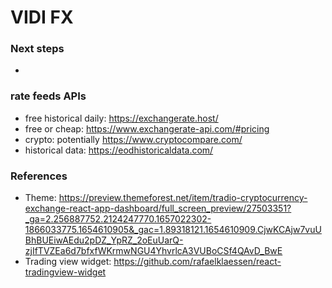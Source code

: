 # VIDI FX


### Next steps

- 

###  rate feeds APIs
- free historical daily: https://exchangerate.host/ 
- free or cheap: https://www.exchangerate-api.com/#pricing
- crypto: potentially https://www.cryptocompare.com/
- historical data: https://eodhistoricaldata.com/

### References

- Theme: https://preview.themeforest.net/item/tradio-cryptocurrency-exchange-react-app-dashboard/full_screen_preview/27503351?_ga=2.256887752.2124247770.1657022302-1866033775.1654610905&_gac=1.89318121.1654610909.CjwKCAjw7vuUBhBUEiwAEdu2pDZ_YpRZ_2oEuUarQ-zjIfTVZEa6d7bfxfWKrmwNGU4YhvrlcA3VUBoCSf4QAvD_BwE
- Trading view widget: https://github.com/rafaelklaessen/react-tradingview-widget 

